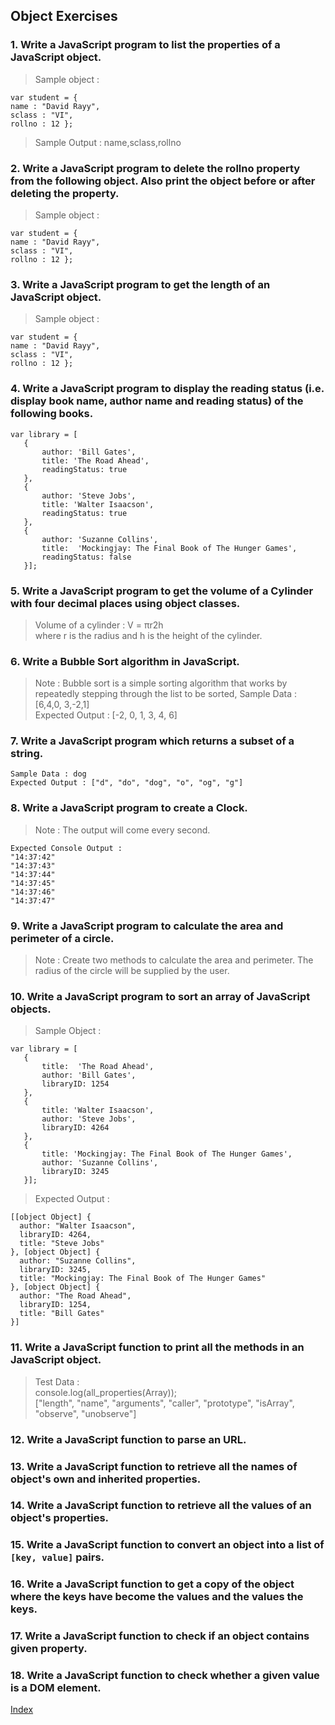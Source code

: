 ## Object Exercises

### 1. Write a JavaScript program to list the properties of a JavaScript object.

> Sample object :

```
var student = {
name : "David Rayy",
sclass : "VI",
rollno : 12 };
```

> Sample Output : name,sclass,rollno

<div class="tonic"></div>

### 2. Write a JavaScript program to delete the rollno property from the following object. Also print the object before or after deleting the property.

> Sample object :

```
var student = {
name : "David Rayy",
sclass : "VI",
rollno : 12 };
```

<div class="tonic"></div>

### 3. Write a JavaScript program to get the length of an JavaScript object.

> Sample object :

```
var student = {
name : "David Rayy",
sclass : "VI",
rollno : 12 };
```

<div class="tonic"></div>

### 4. Write a JavaScript program to display the reading status (i.e. display book name, author name and reading status) of the following books.

```
var library = [
   {
       author: 'Bill Gates',
       title: 'The Road Ahead',
       readingStatus: true
   },
   {
       author: 'Steve Jobs',
       title: 'Walter Isaacson',
       readingStatus: true
   },
   {
       author: 'Suzanne Collins',
       title:  'Mockingjay: The Final Book of The Hunger Games',
       readingStatus: false
   }];
```

<div class="tonic"></div>

### 5. Write a JavaScript program to get the volume of a Cylinder with four decimal places using object classes.

> Volume of a cylinder : V = πr2h  
where r is the radius and h is the height of the cylinder.

<div class="tonic"></div>

### 6. Write a Bubble Sort algorithm in JavaScript.

> Note : Bubble sort is a simple sorting algorithm that works by repeatedly stepping through the list to be sorted,
Sample Data : [6,4,0, 3,-2,1]  
Expected Output : [-2, 0, 1, 3, 4, 6]  

<div class="tonic"></div>

### 7. Write a JavaScript program which returns a subset of a string.

```
Sample Data : dog
Expected Output : ["d", "do", "dog", "o", "og", "g"]
```

<div class="tonic"></div>

### 8. Write a JavaScript program to create a Clock.

> Note : The output will come every second.

```
Expected Console Output :
"14:37:42"
"14:37:43"
"14:37:44"
"14:37:45"
"14:37:46"
"14:37:47"
```

<div class="tonic"></div>

### 9. Write a JavaScript program to calculate the area and perimeter of a circle.

> Note : Create two methods to calculate the area and perimeter. The radius of the circle will be supplied by the user.

<div class="tonic"></div>

### 10. Write a JavaScript program to sort an array of JavaScript objects.

> Sample Object :

```
var library = [
   {
       title:  'The Road Ahead',
       author: 'Bill Gates',
       libraryID: 1254
   },
   {
       title: 'Walter Isaacson',
       author: 'Steve Jobs',
       libraryID: 4264
   },
   {
       title: 'Mockingjay: The Final Book of The Hunger Games',
       author: 'Suzanne Collins',
       libraryID: 3245
   }];
```

> Expected Output :

```
[[object Object] {
  author: "Walter Isaacson",
  libraryID: 4264,
  title: "Steve Jobs"
}, [object Object] {
  author: "Suzanne Collins",
  libraryID: 3245,
  title: "Mockingjay: The Final Book of The Hunger Games"
}, [object Object] {
  author: "The Road Ahead",
  libraryID: 1254,
  title: "Bill Gates"
}]
```

<div class="tonic"></div>

### 11. Write a JavaScript function to print all the methods in an JavaScript object.

> Test Data :     
console.log(all_properties(Array));  
["length", "name", "arguments", "caller", "prototype", "isArray", "observe", "unobserve"]  

<div class="tonic"></div>

### 12. Write a JavaScript function to parse an URL.

<div class="tonic"></div>

### 13. Write a JavaScript function to retrieve all the names of object's own and inherited properties.

<div class="tonic"></div>

### 14. Write a JavaScript function to retrieve all the values of an object's properties.

<div class="tonic"></div>

### 15. Write a JavaScript function to convert an object into a list of `[key, value]` pairs.

<div class="tonic"></div>

### 16. Write a JavaScript function to get a copy of the object where the keys have become the values and the values the keys.

<div class="tonic"></div>

### 17. Write a JavaScript function to check if an object contains given property.

<div class="tonic"></div>

### 18. Write a JavaScript function to check whether a given value is a DOM element.

<div class="tonic"></div>

[Index](/)
